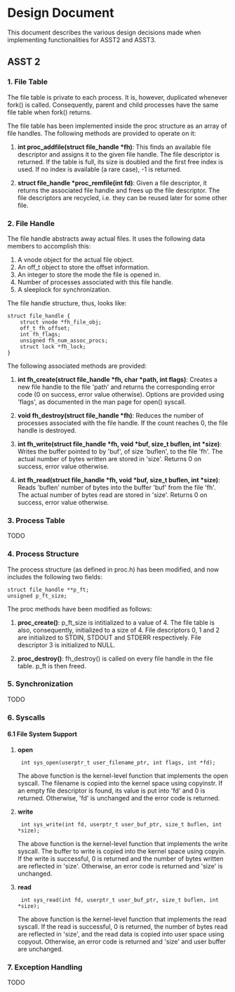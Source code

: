 # Design Document

This document describes the various design decisions made when implementing functionalities for ASST2 and ASST3.

## ASST 2

### 1. File Table

The file table is private to each process. It is, however, duplicated whenever fork() is called. Consequently, parent and child processes have the same file table when fork() returns.

The file table has been implemented inside the proc structure as an array of file handles. The following methods are provided to operate on it:

1. __int proc_addfile(struct file_handle *fh)__: This finds an available file descriptor and assigns it to the given file handle. The file descriptor is returned. If the table is full, its size is doubled and the first free index is used. If no index is available (a rare case), -1 is returned.

1. __struct file_handle *proc_remfile(int fd)__: Given a file descriptor, it returns the associated file handle and frees up the file descriptor. The file descriptors are recycled, i.e. they can be reused later for some other file.

### 2. File Handle

The file handle abstracts away actual files. It uses the following data members to accomplish this:

1. A vnode object for the actual file object.
1. An off_t object to store the offset information.
1. An integer to store the mode the file is opened in.
1. Number of processes associated with this file handle.
1. A sleeplock for synchronization.

The file handle structure, thus, looks like:

    struct file_handle {
        struct vnode *fh_file_obj;
        off_t fh_offset;
        int fh_flags;
        unsigned fh_num_assoc_procs;
        struct lock *fh_lock;
    }

The following associated methods are provided:

1. __int fh_create(struct file_handle *fh, char *path, int flags)__: Creates a new file handle to the file 'path' and returns the corresponding error code (0 on success, error value otherwise). Options are provided using 'flags', as documented in the man page for open() syscall.

1. __void fh_destroy(struct file_handle *fh)__: Reduces the number of processes associated with the file handle. If the count reaches 0, the file handle is destroyed.

1. __int fh_write(struct file_handle *fh, void *buf, size_t buflen, int *size)__: Writes the buffer pointed to by 'buf', of size 'buflen', to the file 'fh'. The actual number of bytes written are stored in 'size'. Returns 0 on success, error value otherwise.

1. __int fh_read(struct file_handle *fh, void *buf, size_t buflen, int *size)__: Reads 'buflen' number of bytes into the buffer 'buf' from the file 'fh'. The actual number of bytes read are stored in 'size'. Returns 0 on success, error value otherwise.

### 3. Process Table

TODO

### 4. Process Structure

The process structure (as defined in proc.h) has been modified, and now includes the following two fields:

    struct file_handle **p_ft;
    unsigned p_ft_size;

The proc methods have been modified as follows:

1. __proc_create()__: p_ft_size is intitialized to a value of 4. The file table is also, consequently, initialized to a size of 4. File descriptors 0, 1 and 2 are initialized to STDIN, STDOUT and STDERR respectively. File descriptor 3 is initialized to NULL.

2. __proc_destroy()__: fh_destroy() is called on every file handle in the file table. p_ft is then freed.

### 5. Synchronization

TODO

### 6. Syscalls

#### 6.1 File System Support

1. __open__

        int sys_open(userptr_t user_filename_ptr, int flags, int *fd);

    The above function is the kernel-level function that implements the open syscall. The filename is copied into the kernel space using copyinstr. If an empty file descriptor is found, its value is put into 'fd' and 0 is returned. Otherwise, 'fd' is unchanged and the error code is returned.

1. __write__

        int sys_write(int fd, userptr_t user_buf_ptr, size_t buflen, int *size);

    The above function is the kernel-level function that implements the write syscall. The buffer to write is copied into the kernel space using copyin. If the write is successful, 0 is returned and the number of bytes written are reflected in 'size'. Otherwise, an error code is returned and 'size' is unchanged.

1. __read__

        int sys_read(int fd, userptr_t user_buf_ptr, size_t buflen, int *size);

    The above function is the kernel-level function that implements the read syscall. If the read is successful, 0 is returned, the number of bytes read are reflected in 'size', and the read data is copied into user space using copyout. Otherwise, an error code is returned and 'size' and user buffer are unchanged.

### 7. Exception Handling

TODO
